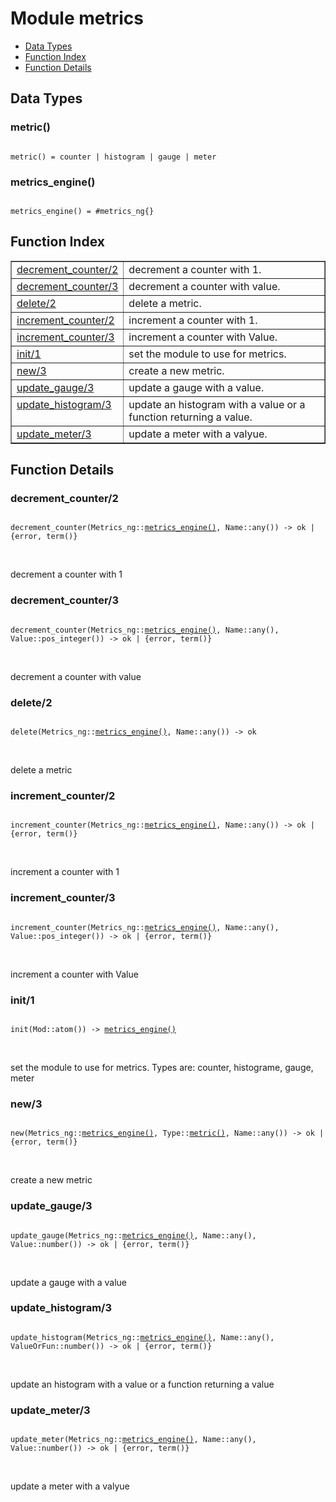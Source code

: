 

# Module metrics #
* [Data Types](#types)
* [Function Index](#index)
* [Function Details](#functions)

<a name="types"></a>

## Data Types ##




### <a name="type-metric">metric()</a> ###


<pre><code>
metric() = counter | histogram | gauge | meter
</code></pre>




### <a name="type-metrics_engine">metrics_engine()</a> ###


<pre><code>
metrics_engine() = #metrics_ng{}
</code></pre>

<a name="index"></a>

## Function Index ##


<table width="100%" border="1" cellspacing="0" cellpadding="2" summary="function index"><tr><td valign="top"><a href="#decrement_counter-2">decrement_counter/2</a></td><td>decrement a counter with 1.</td></tr><tr><td valign="top"><a href="#decrement_counter-3">decrement_counter/3</a></td><td>decrement a counter with value.</td></tr><tr><td valign="top"><a href="#delete-2">delete/2</a></td><td>delete a metric.</td></tr><tr><td valign="top"><a href="#increment_counter-2">increment_counter/2</a></td><td>increment a counter with 1.</td></tr><tr><td valign="top"><a href="#increment_counter-3">increment_counter/3</a></td><td>increment a counter with Value.</td></tr><tr><td valign="top"><a href="#init-1">init/1</a></td><td>set the module to use for metrics.</td></tr><tr><td valign="top"><a href="#new-3">new/3</a></td><td>create a new metric.</td></tr><tr><td valign="top"><a href="#update_gauge-3">update_gauge/3</a></td><td>update a gauge with a value.</td></tr><tr><td valign="top"><a href="#update_histogram-3">update_histogram/3</a></td><td>update an histogram with a value or a function returning a value.</td></tr><tr><td valign="top"><a href="#update_meter-3">update_meter/3</a></td><td>update a meter with a valyue.</td></tr></table>


<a name="functions"></a>

## Function Details ##

<a name="decrement_counter-2"></a>

### decrement_counter/2 ###

<pre><code>
decrement_counter(Metrics_ng::<a href="#type-metrics_engine">metrics_engine()</a>, Name::any()) -&gt; ok | {error, term()}
</code></pre>
<br />

decrement a counter with 1

<a name="decrement_counter-3"></a>

### decrement_counter/3 ###

<pre><code>
decrement_counter(Metrics_ng::<a href="#type-metrics_engine">metrics_engine()</a>, Name::any(), Value::pos_integer()) -&gt; ok | {error, term()}
</code></pre>
<br />

decrement a counter with value

<a name="delete-2"></a>

### delete/2 ###

<pre><code>
delete(Metrics_ng::<a href="#type-metrics_engine">metrics_engine()</a>, Name::any()) -&gt; ok
</code></pre>
<br />

delete a metric

<a name="increment_counter-2"></a>

### increment_counter/2 ###

<pre><code>
increment_counter(Metrics_ng::<a href="#type-metrics_engine">metrics_engine()</a>, Name::any()) -&gt; ok | {error, term()}
</code></pre>
<br />

increment a counter with 1

<a name="increment_counter-3"></a>

### increment_counter/3 ###

<pre><code>
increment_counter(Metrics_ng::<a href="#type-metrics_engine">metrics_engine()</a>, Name::any(), Value::pos_integer()) -&gt; ok | {error, term()}
</code></pre>
<br />

increment a counter with Value

<a name="init-1"></a>

### init/1 ###

<pre><code>
init(Mod::atom()) -&gt; <a href="#type-metrics_engine">metrics_engine()</a>
</code></pre>
<br />

set the module to use for metrics.
Types are: counter, histograme, gauge, meter

<a name="new-3"></a>

### new/3 ###

<pre><code>
new(Metrics_ng::<a href="#type-metrics_engine">metrics_engine()</a>, Type::<a href="#type-metric">metric()</a>, Name::any()) -&gt; ok | {error, term()}
</code></pre>
<br />

create a new metric

<a name="update_gauge-3"></a>

### update_gauge/3 ###

<pre><code>
update_gauge(Metrics_ng::<a href="#type-metrics_engine">metrics_engine()</a>, Name::any(), Value::number()) -&gt; ok | {error, term()}
</code></pre>
<br />

update a gauge with a value

<a name="update_histogram-3"></a>

### update_histogram/3 ###

<pre><code>
update_histogram(Metrics_ng::<a href="#type-metrics_engine">metrics_engine()</a>, Name::any(), ValueOrFun::number()) -&gt; ok | {error, term()}
</code></pre>
<br />

update an histogram with a value or a function returning a value

<a name="update_meter-3"></a>

### update_meter/3 ###

<pre><code>
update_meter(Metrics_ng::<a href="#type-metrics_engine">metrics_engine()</a>, Name::any(), Value::number()) -&gt; ok | {error, term()}
</code></pre>
<br />

update a meter with a valyue

